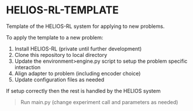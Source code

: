 # HELIOS-RL-TEMPLATE

Template of the HELIOS-RL system for applying to new problems.

To apply the template to a new problem:

1. Install HELIOS-RL (private until further development)
2. Clone this repository to local directory
3. Update the environment>engine.py script to setup the problem specific interaction
4. Align adapter to problem (including encoder choice) 
5. Update configuration files as needed

If setup correctly then the rest is handled by the HELIOS system
> Run main.py (change experiment call and parameters as needed)


